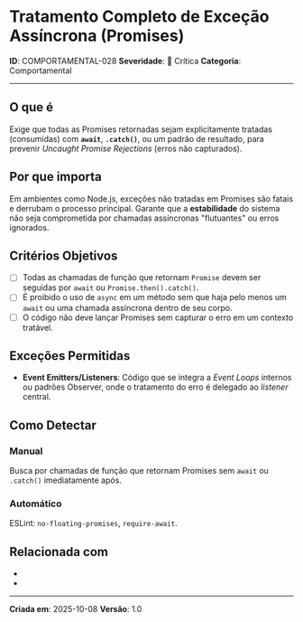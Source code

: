 # Tratamento Completo de Exceção Assíncrona (Promises)
<!-- markdownlint-disable MD012 MD029 MD031 MD032 MD036 -->

**ID**: COMPORTAMENTAL-028
**Severidade**: 🔴 Crítica
**Categoria**: Comportamental

---

## O que é

Exige que todas as Promises retornadas sejam explicitamente tratadas (consumidas) com **`await`**, **`.catch()`**, ou um padrão de resultado, para prevenir *Uncaught Promise Rejections* (erros não capturados).

## Por que importa

Em ambientes como Node.js, exceções não tratadas em Promises são fatais e derrubam o processo principal. Garante que a **estabilidade** do sistema não seja comprometida por chamadas assíncronas "flutuantes" ou erros ignorados.

## Critérios Objetivos

- [ ] Todas as chamadas de função que retornam `Promise` devem ser seguidas por `await` ou `Promise.then().catch()`.
- [ ] É proibido o uso de `async` em um método sem que haja pelo menos um `await` ou uma chamada assíncrona dentro de seu corpo.
- [ ] O código não deve lançar Promises sem capturar o erro em um contexto tratável.

## Exceções Permitidas

- **Event Emitters/Listeners**: Código que se integra a *Event Loops* internos ou padrões Observer, onde o tratamento do erro é delegado ao *listener* central.

## Como Detectar

### Manual

Busca por chamadas de função que retornam Promises sem `await` ou `.catch()` imediatamente após.

### Automático

ESLint: `no-floating-promises`, `require-await`.

## Relacionada com

- [COMPORTAMENTAL-027]: reforça (Qualidade no Tratamento de Erros)
- [COMPORTAMENTAL-014]: complementa (DIP em funções de I/O)

---

**Criada em**: 2025-10-08
**Versão**: 1.0
